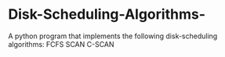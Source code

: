 # Disk-Scheduling-Algorithms-
A python program that implements the following disk-scheduling algorithms:      FCFS     SCAN     C-SCAN
